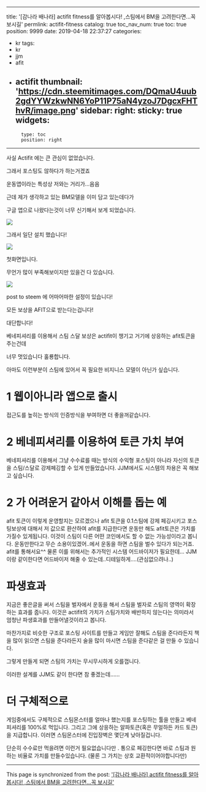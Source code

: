 
---
title: '[감나라 배나라] actifit fitness를 알아봅시다! ,스팀에서 BM을 고려한다면...꼭 보시길'
permlink: actifit-fitness
catalog: true
toc_nav_num: true
toc: true
position: 9999
date: 2019-04-18 22:37:27
categories:
- kr
tags:
- kr
- jjm
- afit
- actifit
thumbnail: 'https://cdn.steemitimages.com/DQmaU4uub2gdYYWzkwNN6YoP11P75aN4yzoJ7DgcxFHThvR/image.png'
sidebar:
    right:
        sticky: true
widgets:
    -
        type: toc
        position: right
---


사실 Actifit 에는 큰 관심이 없었습니다.

그래서 포스팅도 않하다가 하는거겠죠

운동앱이라는 특성상 저와는 거리가...음음

근데 제가 생각하고 있는 BM모델을 이미 담고 있는데다가

구글 앱으로 나왔다는것이 너무 신기해서 보게 되었습니다.

![](https://cdn.steemitimages.com/DQmaU4uub2gdYYWzkwNN6YoP11P75aN4yzoJ7DgcxFHThvR/image.png)

그래서 일단 설치 했습니다!

![](https://cdn.steemitimages.com/DQmcebpwWFFDWs7iM4YosZHgr5BXMiQstbW1ZDcehVQb8rf/image.png)

첫화면입니다.

무언가 많이 부족해보이지만 있을건 다 있습니다.

![](https://cdn.steemitimages.com/DQmbVQwR7XWhAFtSGTSiS9k3yWFq1yomeLLvaf9JGbcxcE7/image.png)

post to steem  에 어마어마한 설정이 있습니다!

모든 보상을 AFIT으로  받는다는겁니다!

대단합니다!

베네피셔리를 이용해서 스팀 스달 보상은 actifit이 챙기고 거기에 상응하는 afit토큰을 주는건데

너무 멋있습니다 훌룡합니다.

아마도 이런부분이 스팀에 있어서 꼭 필요한 비지니스 모델이 아닌가 싶습니다.

# 1 웹이아니라 앱으로 출시
 접근도를 높히는 방식의 인증방식을 부여하면 더 좋을꺼같습니다.

# 2 베네피셔리를 이용하여 토큰 가치 부여
 베네피셔리를 이용해서 그냥 수수료를 때는 방식의 수익형 포스팅이 아니라 자신의 토큰을 스팀/스달로 강제페깅할 수 있게 만들었습니다. JJM에서도  시스템의 차용은  꼭 해보고 싶습니다.




# 2 가 어려운거 같아서 이해를 돕는 예

afit 토큰이 이렇게 운영할지는 모르겠으나
afit 토큰을 0.1스팀에 강제 페깅시키고  포스팅보상에 대해서 저 값으로 환산하여 afit를 지급한다면 운동만 해도 afit토큰은 가치를 가질수 있게됩니다.  이것이 스팀이 다른 어떤 코인에서도 할 수 없는 가능성이라고 봅니다.
운동만한다고 무슨 소용이있겠어..에서 운동을 하면 스팀을 벌수 있다가 되는거죠.
afit를 통해서요^^
물론 이를 위해서는 추가적인 시스템 어드바이저가 필요한데...
JJM이랑 같이한다면 어드바이저 해줄 수 있는데..디테일하게....(관심없으려나..)


# 파생효과

지금은 좋은글을 써서 스팀을 벌자에서 운동을 해서 스팀을 벌자로 스팀의 영역이 확장하는 효과를 줍니다.
이것은 actifit의 가치가 스팀가치와 배반하지 않는다는 의미라서
엄청난 파생효과를 만들어낼것이라고 봅니다.

마찬가지로 비슷한 구조로 포스팅 사이트를 만들고 게임만 잘해도 스팀을 준다라든지 책을 많이 읽으면 스팀을 준다라든지 술을 많이 마시면 스팀을 준다같은 걸 만들 수 있습니다.

그렇게 만들게 되면 스팀의 가치는 무시무시하게 오를껍니다.

이러한 설계를 JJM도 같이 한다면 참 좋겠는데......

# 더 구체적으로 

게임중에서도 구체적으로 스팀몬스터를 얼마나 했는지를 포스팅하는 툴을 만들고 베네피셔리를  100%로 먹입니다. 그리고 그에 상응하는 알파토큰(혹은 무얼하든 카드 토큰) 을 지급합니다.
이러면 스팀몬스터에 진입장벽은 몇단계 낮아질겁니다.

단순히 수수료만 먹을려면 이런거 필요없습니다만 . 통으로 페깅한다면 바로 스팀과 원하는 비율로 가치를 만들수있습니다. (물론 그 가치는 상호 교환적이어야합니다만)

- - -

This page is synchronized from the post: ['[감나라 배나라] actifit fitness를 알아봅시다! ,스팀에서 BM을 고려한다면...꼭 보시길'](https://steemit.com/@virus707/actifit-fitness)
